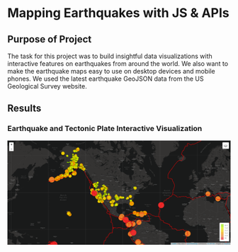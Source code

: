 # Mapping Earthquakes with JS & APIs

## Purpose of Project
The task for this project was to build insightful data visualizations with interactive features on earthquakes from around the world. We also want to make the earthquake maps easy to use on desktop devices and mobile phones. We used the latest earthquake GeoJSON data from the US Geological Survey website.

## Results
### Earthquake and Tectonic Plate Interactive Visualization
![Final Webpage](https://github.com/jpb12002/Mapping_Earthquakes/blob/main/Earthquake_Challenge/Final_Webpage.png)
